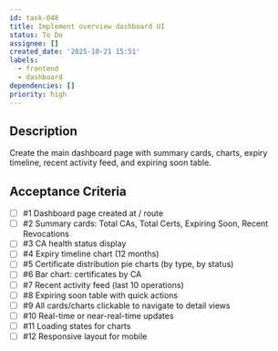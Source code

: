 ```yaml
---
id: task-048
title: Implement overview dashboard UI
status: To Do
assignee: []
created_date: '2025-10-21 15:51'
labels:
  - frontend
  - dashboard
dependencies: []
priority: high
---
```


## Description

<!-- SECTION:DESCRIPTION:BEGIN -->
Create the main dashboard page with summary cards, charts, expiry timeline, recent activity feed, and expiring soon table.
<!-- SECTION:DESCRIPTION:END -->

## Acceptance Criteria
<!-- AC:BEGIN -->
- [ ] #1 Dashboard page created at / route
- [ ] #2 Summary cards: Total CAs, Total Certs, Expiring Soon, Recent Revocations
- [ ] #3 CA health status display
- [ ] #4 Expiry timeline chart (12 months)
- [ ] #5 Certificate distribution pie charts (by type, by status)
- [ ] #6 Bar chart: certificates by CA
- [ ] #7 Recent activity feed (last 10 operations)
- [ ] #8 Expiring soon table with quick actions
- [ ] #9 All cards/charts clickable to navigate to detail views
- [ ] #10 Real-time or near-real-time updates
- [ ] #11 Loading states for charts
- [ ] #12 Responsive layout for mobile
<!-- AC:END -->
